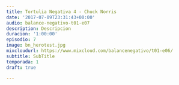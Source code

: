 ```yaml
---
title: Tortulia Negativa 4 - Chuck Norris
date: '2017-07-09T23:31:43+00:00'
audio: balance-negativo-t01-e07
description: Descripcion
duracion: '1:00:00'
episodio: 7
image: bn_herotest.jpg
mixcloudurl: https://www.mixcloud.com/balancenegativo/t01-e06/
subtitle: SubTitle
temporada: 1
draft: true

---
```

